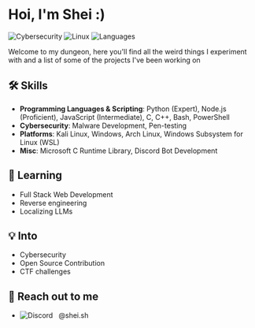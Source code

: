 # Hoi, I'm Shei :)

![Cybersecurity](https://img.shields.io/badge/Cybersecurity-Expert-brightgreen.svg) 
![Linux](https://img.shields.io/badge/Linux-Mint%20%7C%20Arch%20%7C%20Kali%20%7C%20WSL-blue.svg) 
![Languages](https://img.shields.io/badge/Languages-Python%20%7C%20Node.js%20%7C%20JS%20%7C%20C%20%7C%20C++-yellow.svg)

Welcome to my dungeon, here you'll find all the weird things I experiment with and a list of some of the projects I've been working on 

## 🛠️ Skills 

- **Programming Languages & Scripting**: Python (Expert), Node.js (Proficient), JavaScript (Intermediate), C, C++, Bash, PowerShell
- **Cybersecurity**: Malware Development, Pen-testing 
- **Platforms**: Kali Linux, Windows, Arch Linux, Windows Subsystem for Linux (WSL)
- **Misc**: Microsoft C Runtime Library, Discord Bot Development


## 🌱 Learning
- Full Stack Web Development 
- Reverse engineering 
- Localizing LLMs 

## 💡 Into

- Cybersecurity
- Open Source Contribution
- CTF challenges 
  

## 🤝 Reach out to me 
- ![Discord](https://img.shields.io/badge/Discord-7289DA?logo=discord&logoColor=white)
  @shei.sh
